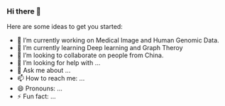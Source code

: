 ### Hi there 👋

Here are some ideas to get you started:

- 🔭 I’m currently working on Medical Image and Human Genomic Data. 
- 🌱 I’m currently learning Deep learning and Graph Theroy
- 👯 I’m looking to collaborate on people from China.
- 🤔 I’m looking for help with ...
- 💬 Ask me about ...
- 📫 How to reach me: ...
- 😄 Pronouns: ...
- ⚡ Fun fact: ...


